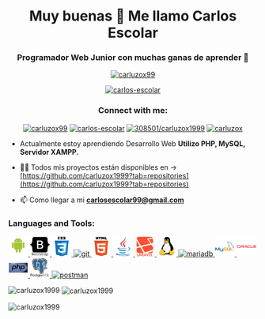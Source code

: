 <h1 align="center">Muy buenas 👋 Me llamo Carlos Escolar</h1>
<h3 align="center">Programador Web Junior con muchas ganas de aprender 🤘</h3>

<p align="center"> <a href="https://twitter.com/carluzox99" target="blank"><img src="https://img.shields.io/twitter/follow/carluzox99?logo=twitter&style=for-the-badge" alt="carluzox99" /></a> </p>
<p align="center" dir="auto"> <a href="https://linkedin.com/in/carlos-escolar/" rel="nofollow"><img src="https://camo.githubusercontent.com/de79f40e37c339588bad3a6e076735d646a3e039cd498e98a328b8d4d48cd227/68747470733a2f2f696d672e736869656c64732e696f2f62616467652f4c696e6b6564496e2d3333334234423f7374796c653d666f722d7468652d6261646765266c6f676f3d6c696e6b6564696e266c6f676f436f6c6f723d7768697465" alt="carlos-escolar" data-canonical-src="https://img.shields.io/badge/LinkedIn-333B4B?style=for-the-badge&amp;logo=linkedin&amp;logoColor=white" style="max-width: 100%;"> </a> </p>

<h3 align="center">Connect with me:</h3>
<p align="center">
<a href="https://twitter.com/carluzox99" target="blank"><img align="center" src="https://raw.githubusercontent.com/rahuldkjain/github-profile-readme-generator/master/src/images/icons/Social/twitter.svg" alt="carluzox99" height="30" width="40" /></a>
<a href="https://linkedin.com/in/carlos-escolar" target="blank"><img align="center" src="https://raw.githubusercontent.com/rahuldkjain/github-profile-readme-generator/master/src/images/icons/Social/linked-in-alt.svg" alt="carlos-escolar" height="30" width="40" /></a>
<a href="https://es.stackoverflow.com/users/308501/carluzox1999" target="blank"><img align="center" src="https://raw.githubusercontent.com/rahuldkjain/github-profile-readme-generator/master/src/images/icons/Social/stack-overflow.svg" alt="308501/carluzox1999" height="30" width="40" /></a>
<a href="https://instagram.com/carluzox" target="blank"><img align="center" src="https://raw.githubusercontent.com/rahuldkjain/github-profile-readme-generator/master/src/images/icons/Social/instagram.svg" alt="carluzox" height="30" width="40" /></a>
</p>

- Actualmente estoy aprendiendo Desarrollo Web **Utilizo PHP, MySQL, Servidor XAMPP.**

- 👨‍💻 Todos mis proyectos están disponibles en -> [https://github.com/carluzox1999?tab=repositories](https://github.com/carluzox1999?tab=repositories)

- 📫 Como llegar a mi **carlosescolar99@gmail.com**


<h3 align="left">Languages and Tools:</h3>
<p align="left"> <a href="https://developer.android.com" target="_blank" rel="noreferrer"> <img src="https://raw.githubusercontent.com/devicons/devicon/master/icons/android/android-original-wordmark.svg" alt="android" width="40" height="40"/> </a> <a href="https://getbootstrap.com" target="_blank" rel="noreferrer"> <img src="https://raw.githubusercontent.com/devicons/devicon/master/icons/bootstrap/bootstrap-plain-wordmark.svg" alt="bootstrap" width="40" height="40"/> </a> <a href="https://www.w3schools.com/css/" target="_blank" rel="noreferrer"> <img src="https://raw.githubusercontent.com/devicons/devicon/master/icons/css3/css3-original-wordmark.svg" alt="css3" width="40" height="40"/> </a> <a href="https://git-scm.com/" target="_blank" rel="noreferrer"> <img src="https://www.vectorlogo.zone/logos/git-scm/git-scm-icon.svg" alt="git" width="40" height="40"/> </a> <a href="https://www.w3.org/html/" target="_blank" rel="noreferrer"> <img src="https://raw.githubusercontent.com/devicons/devicon/master/icons/html5/html5-original-wordmark.svg" alt="html5" width="40" height="40"/> </a> <a href="https://www.java.com" target="_blank" rel="noreferrer"> <img src="https://raw.githubusercontent.com/devicons/devicon/master/icons/java/java-original.svg" alt="java" width="40" height="40"/> </a> <a href="https://laravel.com/" target="_blank" rel="noreferrer"> <img src="https://raw.githubusercontent.com/devicons/devicon/master/icons/laravel/laravel-plain-wordmark.svg" alt="laravel" width="40" height="40"/> </a> <a href="https://www.linux.org/" target="_blank" rel="noreferrer"> <img src="https://raw.githubusercontent.com/devicons/devicon/master/icons/linux/linux-original.svg" alt="linux" width="40" height="40"/> </a> <a href="https://mariadb.org/" target="_blank" rel="noreferrer"> <img src="https://www.vectorlogo.zone/logos/mariadb/mariadb-icon.svg" alt="mariadb" width="40" height="40"/> </a> <a href="https://www.mysql.com/" target="_blank" rel="noreferrer"> <img src="https://raw.githubusercontent.com/devicons/devicon/master/icons/mysql/mysql-original-wordmark.svg" alt="mysql" width="40" height="40"/> </a> <a href="https://www.oracle.com/" target="_blank" rel="noreferrer"> <img src="https://raw.githubusercontent.com/devicons/devicon/master/icons/oracle/oracle-original.svg" alt="oracle" width="40" height="40"/> </a> <a href="https://www.php.net" target="_blank" rel="noreferrer"> <img src="https://raw.githubusercontent.com/devicons/devicon/master/icons/php/php-original.svg" alt="php" width="40" height="40"/> </a> <a href="https://www.postgresql.org" target="_blank" rel="noreferrer"> <img src="https://raw.githubusercontent.com/devicons/devicon/master/icons/postgresql/postgresql-original-wordmark.svg" alt="postgresql" width="40" height="40"/> </a> <a href="https://postman.com" target="_blank" rel="noreferrer"> <img src="https://www.vectorlogo.zone/logos/getpostman/getpostman-icon.svg" alt="postman" width="40" height="40"/> </a> </p>

<p><img align="left" src="https://github-readme-stats.vercel.app/api/top-langs?username=carluzox1999&show_icons=true&theme=merko&locale=en&layout=compact" alt="carluzox1999" /></p>

<p>&nbsp;<img align="center" src="https://github-readme-stats.vercel.app/api?username=carluzox1999&show_icons=true&theme=merko&locale=en" alt="carluzox1999" /></p>

<p><img align="center" src="https://github-readme-streak-stats.herokuapp.com/?user=carluzox1999&theme=dark" alt="carluzox1999" /></p>
